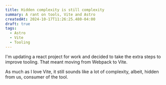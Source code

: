 ```yaml
---
title: Hidden complexity is still complexity
summary: A rant on tools, Vite and Astro
createdAt: 2024-10-17T11:26:25.480-04:00
draft: true
tags:
  - Astro
  - Vite
  - Tooling
---
```


I'm updating a react project for work and decided to take the extra steps to improve tooling. That meant moving from Webpack to Vite.

As much as I love Vite, it still sounds like a lot of complexity, albeit, hidden from us, consumer of the tool.
